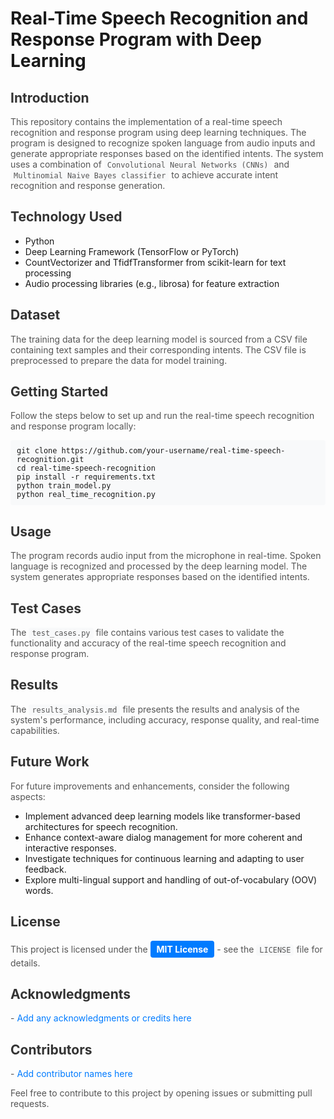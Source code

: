 <!DOCTYPE html>
<html>

<head>
  <style>

    
    h1 {
      color: #007bff;
    }

    h2 {
      color: #333;
    }

    p {
      color: #555;
    }

    code {
      background-color: #f8f9fa;
      padding: 2px 5px;
      border-radius: 4px;
    }

    a {
      color: #007bff;
      text-decoration: none;
    }

    a:hover {
      text-decoration: underline;
    }

    pre {
      background-color: #f8f9fa;
      padding: 10px;
      border-radius: 4px;
      overflow-x: auto;
    }

    pre code {
      background-color: transparent;
    }

    .badge {
      display: inline-block;
      padding: 5px 10px;
      font-size: 14px;
      font-weight: bold;
      color: #fff;
      border-radius: 4px;
    }

    .badge-blue {
      background-color: #007bff;
    }

    .badge-green {
      background-color: #28a745;
    }

    .badge-orange {
      background-color: #fd7e14;
    }

    .badge-red {
      background-color: #dc3545;
    }
  </style>
</head>

<body>
  <h1>Real-Time Speech Recognition and Response Program with Deep Learning</h1>

  <h2>Introduction</h2>
  <p>
    This repository contains the implementation of a real-time speech recognition and response program using deep
    learning
    techniques. The program is designed to recognize spoken language from audio inputs and generate appropriate
    responses
    based on the identified intents. The system uses a combination of <code>Convolutional Neural Networks (CNNs)</code>
    and
    <code>Multinomial Naive Bayes classifier</code> to achieve accurate intent recognition and response generation.
  </p>

  <h2>Technology Used</h2>
  <ul>
    <li>Python</li>
    <li>Deep Learning Framework (TensorFlow or PyTorch)</li>
    <li>CountVectorizer and TfidfTransformer from scikit-learn for text processing</li>
    <li>Audio processing libraries (e.g., librosa) for feature extraction</li>
  </ul>

  <h2>Dataset</h2>
  <p>
    The training data for the deep learning model is sourced from a CSV file containing text samples and their
    corresponding
    intents. The CSV file is preprocessed to prepare the data for model training.
  </p>

  <h2>Getting Started</h2>
  <p>
    Follow the steps below to set up and run the real-time speech recognition and response program locally:
  </p>
  <pre><code>git clone https://github.com/your-username/real-time-speech-recognition.git
cd real-time-speech-recognition
pip install -r requirements.txt
python train_model.py
python real_time_recognition.py</code></pre>

  <h2>Usage</h2>
  <p>
    The program records audio input from the microphone in real-time.
    Spoken language is recognized and processed by the deep learning model.
    The system generates appropriate responses based on the identified intents.
  </p>

  <h2>Test Cases</h2>
  <p>
    The <code>test_cases.py</code> file contains various test cases to validate the functionality and accuracy of the
    real-time
    speech recognition and response program.
  </p>

  <h2>Results</h2>
  <p>
    The <code>results_analysis.md</code> file presents the results and analysis of the system's performance, including
    accuracy, response quality, and real-time capabilities.
  </p>

  <h2>Future Work</h2>
  <p>
    For future improvements and enhancements, consider the following aspects:
  </p>
  <ul>
    <li>Implement advanced deep learning models like transformer-based architectures for speech recognition.</li>
    <li>Enhance context-aware dialog management for more coherent and interactive responses.</li>
    <li>Investigate techniques for continuous learning and adapting to user feedback.</li>
    <li>Explore multi-lingual support and handling of out-of-vocabulary (OOV) words.</li>
  </ul>

  <h2>License</h2>
  <p>
    This project is licensed under the <a href="#" class="badge badge-blue">MIT License</a> - see the
    <code>LICENSE</code>
    file for details.
  </p>

  <h2>Acknowledgments</h2>
  <p>
    - <a href="#">Add any acknowledgments or credits here</a>
  </p>

  <h2>Contributors</h2>
  <p>
    - <a href="#">Add contributor names here</a>
  </p>

  <p>
    Feel free to contribute to this project by opening issues or submitting pull requests.
  </p>
</body>

</html>
